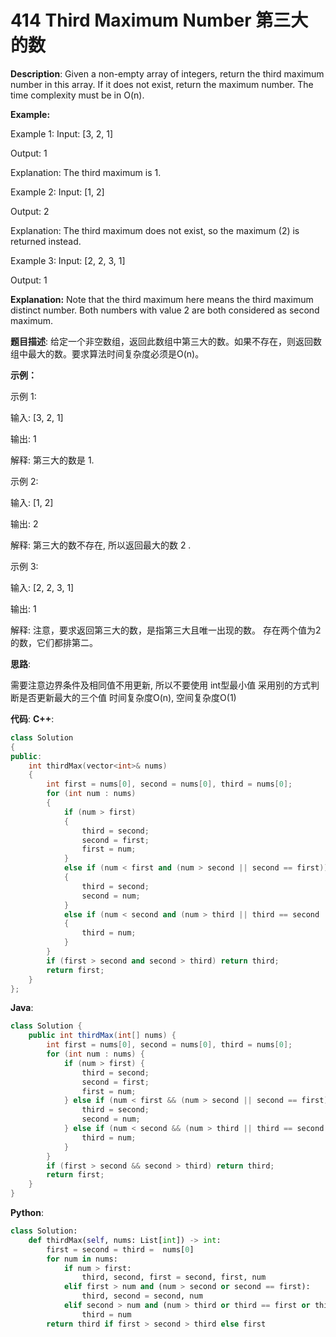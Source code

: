 # 414 Third Maximum Number 第三大的数

__Description__:
Given a non-empty array of integers, return the third maximum number in this array. If it does not exist, return the maximum number. The time complexity must be in O(n).

__Example:__

Example 1:
Input: [3, 2, 1]

Output: 1

Explanation: The third maximum is 1.

Example 2:
Input: [1, 2]

Output: 2

Explanation: The third maximum does not exist, so the maximum (2) is returned instead.

Example 3:
Input: [2, 2, 3, 1]

Output: 1

__Explanation:__ Note that the third maximum here means the third maximum distinct number.
Both numbers with value 2 are both considered as second maximum.

__题目描述__:
给定一个非空数组，返回此数组中第三大的数。如果不存在，则返回数组中最大的数。要求算法时间复杂度必须是O(n)。

__示例：__

示例 1:

输入: [3, 2, 1]

输出: 1

解释: 第三大的数是 1.

示例 2:

输入: [1, 2]

输出: 2

解释: 第三大的数不存在, 所以返回最大的数 2 .

示例 3:

输入: [2, 2, 3, 1]

输出: 1

解释: 注意，要求返回第三大的数，是指第三大且唯一出现的数。
存在两个值为2的数，它们都排第二。

__思路__:

需要注意边界条件及相同值不用更新, 所以不要使用 int型最小值
采用别的方式判断是否更新最大的三个值
时间复杂度O(n), 空间复杂度O(1)

__代码__:
__C++__:

```C++
class Solution 
{
public:
    int thirdMax(vector<int>& nums) 
    {
        int first = nums[0], second = nums[0], third = nums[0];
        for (int num : nums) 
        {
            if (num > first) 
            {
                third = second;
                second = first;
                first = num;
            } 
            else if (num < first and (num > second || second == first)) 
            {
                third = second;
                second = num;
            } 
            else if (num < second and (num > third || third == second || third == first)) 
            {
                third = num;
            }
        }
        if (first > second and second > third) return third;
        return first;        
    }
};
```

__Java__:

```Java
class Solution {
    public int thirdMax(int[] nums) {
        int first = nums[0], second = nums[0], third = nums[0];
        for (int num : nums) {
            if (num > first) {
                third = second;
                second = first;
                first = num;
            } else if (num < first && (num > second || second == first)) {
                third = second;
                second = num;
            } else if (num < second && (num > third || third == second || third == first)) {
                third = num;
            }
        }
        if (first > second && second > third) return third;
        return first;
    }
}
```

__Python__:

```Python
class Solution:
    def thirdMax(self, nums: List[int]) -> int:
        first = second = third =  nums[0]
        for num in nums:
            if num > first:
                third, second, first = second, first, num
            elif first > num and (num > second or second == first):
                third, second = second, num
            elif second > num and (num > third or third == first or third == second):
                third = num
        return third if first > second > third else first
```

